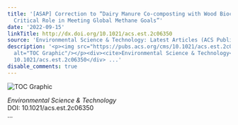```yaml
---
title: '[ASAP] Correction to “Dairy Manure Co-composting with Wood Biochar Plays a
  Critical Role in Meeting Global Methane Goals”'
date: '2022-09-15'
linkTitle: http://dx.doi.org/10.1021/acs.est.2c06350
source: 'Environmental Science & Technology: Latest Articles (ACS Publications)'
description: '<p><img src="https://pubs.acs.org/cms/10.1021/acs.est.2c06350/asset/images/medium/es2c06350_0001.gif"
  alt="TOC Graphic"/></p><div><cite>Environmental Science & Technology</cite></div><div>DOI:
  10.1021/acs.est.2c06350</div> ...'
disable_comments: true
---
```

<p><img src="https://pubs.acs.org/cms/10.1021/acs.est.2c06350/asset/images/medium/es2c06350_0001.gif" alt="TOC Graphic"/></p><div><cite>Environmental Science & Technology</cite></div><div>DOI: 10.1021/acs.est.2c06350</div> ...